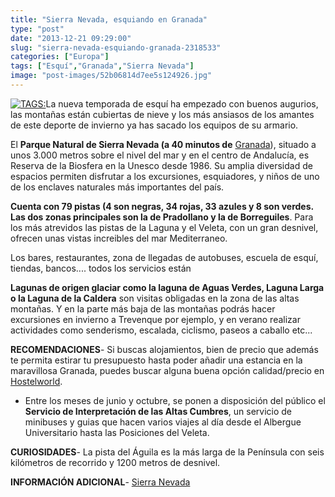 ```yaml
---
title: "Sierra Nevada, esquiando en Granada"
type: "post"
date: "2013-12-21 09:29:00"
slug: "sierra-nevada-esquiando-granada-2318533"
categories: ["Europa"]
tags: ["Esquí","Granada","Sierra Nevada"]
image: "post-images/52b06814d7ee5s124926.jpg"
---
```


[ ![ TAGS:](post-images/52b06814d7ee5s124926.jpg "atardecer en Sierra Nevada by RaMaOrli")](http://www.flickr.com/photos/fotografias-08/2429387818/sizes/z/in/photostream/)La nueva temporada de esquí ha empezado con buenos augurios, las montañas están cubiertas de nieve y los más ansiasos de los amantes de este deporte de invierno ya has sacado los equipos de su armario.  
  
El **Parque Natural de Sierra Nevada (a 40 minutos de** [Granada](http://www.missviajes.com/granada-alhambra-siete-maravillas-12402)), situado a unos 3.000 metros sobre el nivel del mar y en el centro de Andalucía, es Reserva de la Biosfera en la Unesco desde 1986. Su amplia diversidad de espacios permiten disfrutar a los excursiones, esquiadores, y niños de uno de los enclaves naturales más importantes del país.  
  
**Cuenta con 79 pistas (4 son negras, 34 rojas, 33 azules y 8 son verdes. Las dos zonas principales son la de Pradollano y la de Borreguiles**. Para los más atrevidos las pistas de la Laguna y el Veleta, con un gran desnivel, ofrecen unas vistas increibles del mar Mediterraneo.  
  
Los bares, restaurantes, zona de llegadas de autobuses, escuela de esquí, tiendas, bancos.... todos los servicios están  
  
**Lagunas de origen glaciar como la laguna de Aguas Verdes, Laguna Larga o la Laguna de la Caldera** son visitas obligadas en la zona de las altas montañas. Y en la parte más baja de las montañas podrás hacer excursiones en invierno a Trevenque por ejemplo, y en verano realizar actividades como senderismo, escalada, ciclismo, paseos a caballo etc...  
  
**RECOMENDACIONES**- Si buscas alojamientos, bien de precio que además te permita estirar tu presupuesto hasta poder añadir una estancia en la maravillosa Granada, puedes buscar alguna buena opción calidad/precio en [Hostelworld](http://www.spanish.hostelworld.com/Albergues/Granada/Espana).
- Entre los meses de junio y octubre, se ponen a disposición del público el **Servicio de Interpretación de las Altas Cumbres**, un servicio de minibuses y guias que hacen varios viajes al día desde el Albergue Universitario hasta las Posiciones del Veleta.

**CURIOSIDADES**- La pista del Águila es la más larga de la Península con seis kilómetros de recorrido y 1200 metros de desnivel.

**INFORMACIÓN ADICIONAL**- [Sierra Nevada](http://sierranevada.es/)
